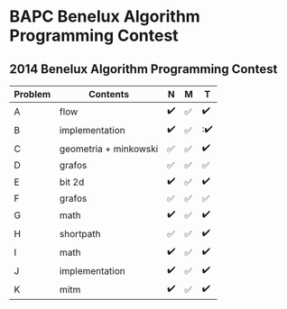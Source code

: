 # BAPC Benelux Algorithm Programming Contest


## 2014 Benelux Algorithm Programming Contest
| Problem  | Contents | N | M | T |
| --- | --- | --- | --- | --- |
| A  | flow |:heavy_check_mark:|:white_check_mark:|:heavy_check_mark:|
| B  | implementation |:heavy_check_mark:|:white_check_mark:|::heavy_check_mark:|
| C  | geometria + minkowski |:white_check_mark:|:white_check_mark:|:heavy_check_mark:|
| D  | grafos |:white_check_mark:|:white_check_mark:|:white_check_mark:|
| E  | bit 2d  |:heavy_check_mark:|:white_check_mark:|:heavy_check_mark:|
| F  | grafos |:white_check_mark:|:white_check_mark:|:white_check_mark:|
| G  | math |:heavy_check_mark:|:white_check_mark:|:heavy_check_mark:|
| H  | shortpath |:white_check_mark:|:white_check_mark:|:heavy_check_mark:|
| I  | math |:heavy_check_mark:|:white_check_mark:|:heavy_check_mark:|
| J  | implementation |:heavy_check_mark:|:white_check_mark:|:heavy_check_mark:|
| K  | mitm |:heavy_check_mark:|:white_check_mark:|:heavy_check_mark:|

